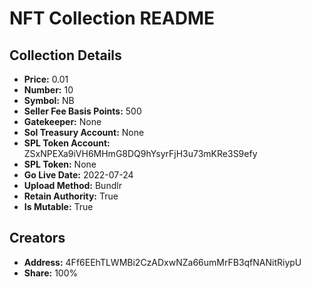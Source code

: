# NFT Collection README

## Collection Details

- **Price:** 0.01
- **Number:** 10
- **Symbol:** NB
- **Seller Fee Basis Points:** 500
- **Gatekeeper:** None
- **Sol Treasury Account:** None
- **SPL Token Account:** ZSxNPEXa9iVH6MHmG8DQ9hYsyrFjH3u73mKRe3S9efy
- **SPL Token:** None
- **Go Live Date:** 2022-07-24
- **Upload Method:** Bundlr
- **Retain Authority:** True
- **Is Mutable:** True

## Creators

- **Address:** 4Ff6EEhTLWMBi2CzADxwNZa66umMrFB3qfNANitRiypU
- **Share:** 100%

